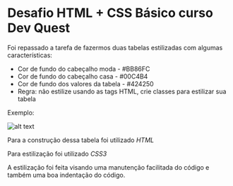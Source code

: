 # Desafio HTML + CSS Básico curso Dev Quest
Foi repassado a tarefa de fazermos duas tabelas estilizadas com algumas características:
* Cor de fundo do cabeçalho moda - #BB86FC
* Cor de fundo do cabeçalho casa - #00C4B4
* Cor de fundo dos valores da tabela - #424250
* Regra: não estilize usando as tags HTML, crie classes para estilizar sua tabela

Exemplo:

![alt text](https://user-images.githubusercontent.com/101220285/160731763-d4140201-5745-4080-a575-8fc1b1a7d4ca.png)

Para a construção dessa tabela foi utilizado *HTML*

Para estilização foi utilizado *CSS3*

A estilização foi feita visando uma manutenção facilitada do código e também uma boa indentação do código.
